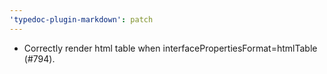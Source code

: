 ```yaml
---
'typedoc-plugin-markdown': patch
---
```


- Correctly render html table when interfacePropertiesFormat=htmlTable (#794).
